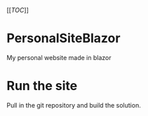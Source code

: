 [[_TOC_]]

# PersonalSiteBlazor
My personal website made in blazor

# Run the site
Pull in the git repository and build the solution.